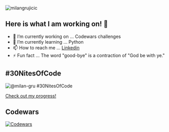 <p align="left"> <img src="https://komarev.com/ghpvc/?username=milangrujicic&label=Stalkers&color=2ec27e&style=for-the-badge" alt="milangrujicic" /> </p>

## Here is what I am working on! 👋

- 🔭 I’m currently working on ... Codewars challenges
- 🌱 I’m currently learning ... Python
- 📫 How to reach me ... [Linkedin](https://www.linkedin.com/in/milan-grujicic-20ba05110/)
- ⚡ Fun fact ... The word "good-bye" is a contraction of "God be with ye."

<div align="left">

  ## #30NitesOfCode
  ![@milan-gru #30NitesOfCode](https://www.codedex.io/api/petStatus?user=milan-gru)
  
  [Check out my progress!](https://www.codedex.io/@milan-gru/30-nites-of-code)

</div>

<div align="left">

## Codewars
[![Codewars](https://www.codewars.com/users/MilanGrujicic/badges/large)](https://www.codewars.com/users/MilanGrujicic)

</div>
